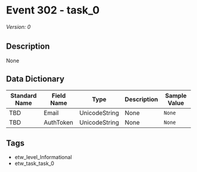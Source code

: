 # Event 302 - task_0
###### Version: 0

## Description
None

## Data Dictionary
|Standard Name|Field Name|Type|Description|Sample Value|
|---|---|---|---|---|
|TBD|Email|UnicodeString|None|`None`|
|TBD|AuthToken|UnicodeString|None|`None`|

## Tags
* etw_level_Informational
* etw_task_task_0